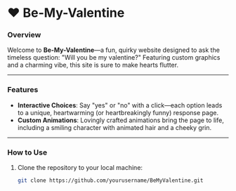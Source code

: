 # ❤️ Be-My-Valentine


### Overview
Welcome to **Be-My-Valentine**—a fun, quirky website designed to ask the timeless question: "Will you be my valentine?" Featuring custom graphics and a charming vibe, this site is sure to make hearts flutter.

---

### Features
- **Interactive Choices**: Say "yes" or "no" with a click—each option leads to a unique, heartwarming (or heartbreakingly funny) response page.
- **Custom Animations**: Lovingly crafted animations bring the page to life, including a smiling character with animated hair and a cheeky grin.

---

### How to Use
1. Clone the repository to your local machine:
   ```bash
   git clone https://github.com/yourusername/BeMyValentine.git




